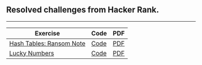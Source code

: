 ## Resolved challenges from Hacker Rank.
---

| Exercise | Code | PDF |
|----------|------|-----|
| [Hash Tables: Ransom Note](https://www.hackerrank.com/challenges/ctci-ransom-note/problem) | [Code](challenges/ctci-ransom-note/code.js) | [PDF](challenges/ctci-ransom-note/text.pdf) |
| [Lucky Numbers](https://www.hackerrank.com/challenges/lucky-numbers/problem) | [Code](challenges/lucky-numbers/code.js) | [PDF](challenges/lucky-numbers/text.pdf) |